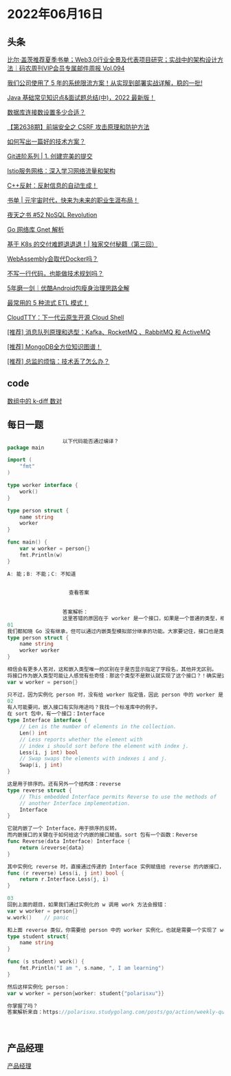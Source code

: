 # 2022年06月16日
## 头条

[比尔·盖茨推荐夏季书单；Web3.0行业全景及代表项目研究；实战中的架构设计方法｜码农周刊VIP会员专属邮件周报 Vol.094](https://toutiao.io/k/7z24yub)

[我们公司使用了 5 年的系统限流方案！从实现到部署实战详解，稳的一批!​](https://toutiao.io/k/4tls39t)

[Java 基础常见知识点&面试题总结(中)，2022 最新版！](https://toutiao.io/k/3wmokgz)

[数据库连接数设置多少合适？](https://toutiao.io/k/sxjkz9c)

[【第2638期】前端安全之 CSRF 攻击原理和防护方法](https://toutiao.io/k/g24rvnn)

[如何写出一篇好的技术方案？](https://toutiao.io/k/hi0k1e7)

[Git进阶系列 | 1. 创建完美的提交](https://toutiao.io/k/1k9s8we)

[Istio服务网格：深入学习网络流量和架构](https://toutiao.io/k/z7lw442)

[C++反射：反射信息的自动生成！](https://toutiao.io/k/lsz6tsi)

[书单 | 元宇宙时代，快来为未来的职业生涯布局！](https://toutiao.io/k/z0xuhhr)

[夜天之书 #52 NoSQL Revolution](https://toutiao.io/k/tv6ve5y)

[Go 网络库 Gnet 解析](https://toutiao.io/k/mir07f8)

[基于 K8s 的交付难题退退退！| 独家交付秘籍（第三回）](https://toutiao.io/k/zzga1qz)

[WebAssembly会取代Docker吗？](https://toutiao.io/k/ojpzxm8)

[不写一行代码，也能做技术规划吗？](https://toutiao.io/k/9rh1gyl)

[5年磨一剑｜优酷Android包瘦身治理思路全解](https://toutiao.io/k/kwo9osk)

[最常用的 5 种流式 ETL 模式！](https://toutiao.io/k/gakpr55)

[CloudTTY：下一代云原生开源 Cloud Shell](https://toutiao.io/k/mkxbn64)

[[推荐] 消息队列原理和选型：Kafka、RocketMQ 、RabbitMQ 和 ActiveMQ](https://toutiao.io/k/nuwnwro)

[[推荐] MongoDB全方位知识图谱！](https://toutiao.io/k/efxw4nr)

[[推荐] 总监的烦恼：技术丢了怎么办？](https://toutiao.io/k/rzytby1)



## code

[数组中的 k-diff 数对](https://leetcode.cn/problems/k-diff-pairs-in-an-array)



## 每日一题

```go
                  以下代码能否通过编译？
package main

import (
	"fmt"
)

type worker interface {
	work()
}

type person struct {
	name string
	worker
}

func main() {
	var w worker = person{}
	fmt.Println(w)
}

A: 能；B: 不能；C: 不知道

                  
                    查看答案
                  
                
                  答案解析：
                  这里答错的原因在于 worker 是一个接口，如果是一个普通的类型，相信大家会答对。一个结构体竟然可以嵌入一个接口？！
01
我们都知晓 Go 没有继承，但可以通过内嵌类型模拟部分继承的功能。大家要记住，接口也是类型，自然也将它作为嵌入类型。如果题目的 person 接口体改为：
type person struct {
	name string
	worker worker
}

相信会有更多人答对，这和嵌入类型唯一的区别在于是否显示指定了字段名，其他并无区别。
将接口作为嵌入类型可能让人感觉有些奇怪：那这个类型不是默认就实现了这个接口？！确实是这样的，所以才有了题目中这一句能编译通过：
var w worker = person{}

只不过，因为实例化 person 时，没有给 worker 指定值，因此 person 中的 worker 是 nil，调用它的话会报错，但编译是没问题的。
02
有人可能要问，嵌入接口有实际用途吗？我找一个标准库中的例子。
在 sort 包中，有一个接口：Interface
type Interface interface {
	// Len is the number of elements in the collection.
	Len() int
	// Less reports whether the element with
	// index i should sort before the element with index j.
	Less(i, j int) bool
	// Swap swaps the elements with indexes i and j.
	Swap(i, j int)
}

这是用于排序的。还有另外一个结构体：reverse
type reverse struct {
	// This embedded Interface permits Reverse to use the methods of
	// another Interface implementation.
	Interface
}

它就内嵌了一个 Interface，用于排序的反转。
而内嵌接口的关键在于如何给这个内嵌的接口赋值。sort 包有一个函数：Reverse
func Reverse(data Interface) Interface {
	return &reverse{data}
}

其中实例化 reverse 时，直接通过传递的 Interface 实例赋值给 reverse 的内嵌接口，然后 reverse 类型可以有选择的重新实现内嵌的 Interface 的方法。比如 Less 方法：
func (r reverse) Less(i, j int) bool {
	return r.Interface.Less(j, i)
}

03
回到上面的题目，如果我们通过实例化的 w 调用 work 方法会报错：
var w worker = person{}
w.work()	// panic

和上面 reverse 类似，你需要给 person 中的 worker 实例化，也就是需要一个实现了 worker 接口的类型实例。比如：
type student struct{
    name string
}

func (s student) work() {
    fmt.Println("I am ", s.name, ", I am learning")
}

然后这样实例化 person：
var w worker = person{worker: student{"polarisxu"}}

你掌握了吗？
答案解析来自：https://polarisxu.studygolang.com/posts/go/action/weekly-question-analysis-embed-interface/

                
```


## 产品经理

[产品经理](http://www.woshipm.com)


